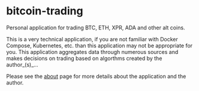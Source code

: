 # bitcoin-trading

Personal application for trading BTC, ETH, XPR, ADA and other alt coins.

This is a very technical application, if you are not familiar with Docker
Compose, Kubernetes, etc. than this application may not be appropriate for
you. This application aggregates data through numerous sources and makes
decisions on trading based on algorthms created by the author_(s)_...

Please see the [about](./about.md) page for more details about the application and the
author.